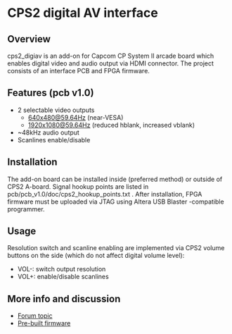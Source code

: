 CPS2 digital AV interface
==============

Overview
--------------------------
cps2_digiav is an add-on for Capcom CP System II arcade board which enables digital video and audio output via HDMI connector. The project consists of an interface PCB and FPGA firmware.

Features (pcb v1.0)
--------------------------
* 2 selectable video outputs
  * 640x480@59.64Hz (near-VESA)
  * 1920x1080@59.64Hz (reduced hblank, increased vblank)
* ~48kHz audio output
* Scanlines enable/disable

Installation
--------------------------
The add-on board can be installed inside (preferred method) or outside of CPS2 A-board. Signal hookup points are listed in pcb/pcb_v1.0/doc/cps2_hookup_points.txt . After installation, FPGA firmware must be uploaded via JTAG using Altera USB Blaster -compatible programmer.

Usage
--------------------------
Resolution switch and scanline enabling are implemented via CPS2 volume buttons on the side (which do not affect digital volume level):
* VOL-: switch output resolution
* VOL+: enable/disable scanlines

More info and discussion
--------------------------
* [Forum topic](http://shmups.system11.org/viewtopic.php?f=6&t=59479&p=1266977)
* [Pre-built firmware](https://www.niksula.hut.fi/~mhiienka/cps2_digiav/fw/)
